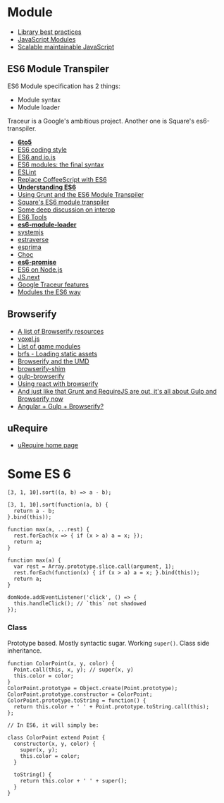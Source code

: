 # Module

* [Library best practices](https://github.com/volojs/volo/wiki/Library-best-practices)
* [JavaScript Modules](http://jsmodules.io/)
* [Scalable maintainable JavaScript](http://www.innoarchitech.com/scalable-maintainable-javascript/)

## ES6 Module Transpiler

ES6 Module specification has 2 things:

* Module syntax
* Module loader

Traceur is a Google's ambitious project. Another one is Square's es6-transpiler.

* [**6to5**](http://6to5.org/)
* [ES6 coding style](https://github.com/elierotenberg/coding-styles/blob/master/es6.md)
* [ES6 and io.js](http://davidwalsh.name/es6-io)
* [ES6 modules: the final syntax](http://www.2ality.com/2014/09/es6-modules-final.html)
* [ESLint](http://eslint.org/)
* [Replace CoffeeScript with ES6](http://robots.thoughtbot.com/replace-coffeescript-with-es6)
* [**Understanding ES6**](https://leanpub.com/understandinges6/read)
* [Using Grunt and the ES6 Module Transpiler](http://www.thomasboyt.com/2013/06/21/es6-module-transpiler)
* [Square's ES6 module transpiler](https://github.com/square/es6-module-transpiler)
* [Some deep discussion on interop](https://github.com/square/es6-module-transpiler/issues/85)
* [ES6 Tools](https://github.com/addyosmani/es6-tools)
* [**es6-module-loader**](https://github.com/ModuleLoader/es6-module-loader)
* [systemjs](https://github.com/systemjs/systemjs)
* [estraverse](https://github.com/Constellation/estraverse)
* [esprima](http://esprima.org/)
* [Choc](http://www.fullstack.io/choc/)
* [**es6-promise**](https://github.com/jakearchibald/es6-promise)
* [ES6 on Node.js](http://h3manth.com/new/blog/2013/es6-on-nodejs/)
* [JS.next](http://chimera.labs.oreilly.com/books/1234000001623/index.html)
* [Google Traceur features](https://github.com/google/traceur-compiler/wiki/LanguageFeatures)
* [Modules the ES6 way](http://24ways.org/2014/javascript-modules-the-es6-way/)

## Browserify

* [A list of Browserify resources](http://learnjs.io/blog/2013/11/24/browserify-resources/)
* [voxel.js](http://voxeljs.com/)
* [List of game modules](https://github.com/hughsk/game-modules/wiki/Modules)
* [brfs - Loading static assets](https://github.com/substack/brfs)
* [Browserify and the UMD](http://dontkry.com/posts/code/browserify-and-the-universal-module-definition.html)
* [browserify-shim](https://github.com/thlorenz/browserify-shim)
* [gulp-browserify](https://github.com/deepak1556/gulp-browserify)
* [Using react with browserify](https://medium.com/publish-what-you-learn/a1ea2dd606b)
* [And just like that Grunt and RequireJS are out, it's all about Gulp and Browserify now](http://www.100percentjs.com/just-like-grunt-gulp-browserify-now/)
* [Angular + Gulp + Browserify?](https://github.com/dcartertwo/gulp-angular-browserify-seed)

## uRequire

* [uRequire home page](http://urequire.org/)

# Some ES 6

```
[3, 1, 10].sort((a, b) => a - b);

[3, 1, 10].sort(function(a, b) {
  return a - b;
}.bind(this));

function max(a, ...rest) {
  rest.forEach(x => { if (x > a) a = x; });
  return a;
}

function max(a) {
  var rest = Array.prototype.slice.call(argument, 1);
  rest.forEach(function(x) { if (x > a) a = x; }.bind(this));
  return a;
}

domNode.addEventListener('click', () => {
  this.handleClick(); // `this` not shadowed
});
```

### Class

Prototype based. Mostly syntactic sugar. Working `super()`. Class side inheritance.

```
function ColorPoint(x, y, color) {
  Point.call(this, x, y); // super(x, y)
  this.color = color;
}
ColorPoint.prototype = Object.create(Point.prototype);
ColorPoint.prototype.constructor = ColorPoint;
ColorPoint.prototype.toString = function() {
  return this.color + ' ' + Point.prototype.toString.call(this);
};

// In ES6, it will simply be:

class ColorPoint extend Point {
  constructor(x, y, color) {
    super(x, y);
    this.color = color;
  }
  
  toString() {
    return this.color + ' ' + super();
  }
}
```